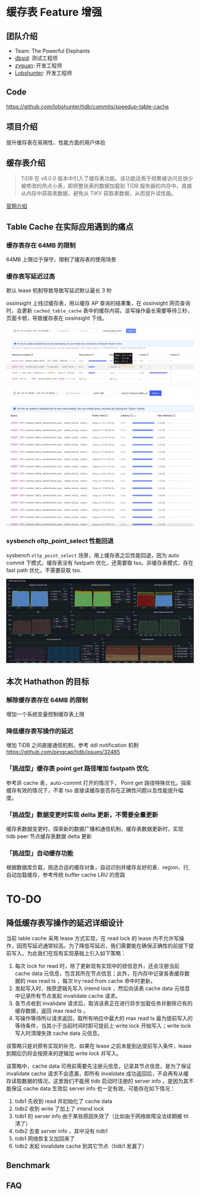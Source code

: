 # 缓存表 Feature 增强

## 团队介绍
- Team: The Powerful Elephants
- [dbsid](https://github.com/dbsid): 测试工程师
- [zyguan](https://github.com/zyguan): 开发工程师
- [Lobshunter](https://github.com/Lobshunter): 开发工程师

## Code

https://github.com/lobshunter/tidb/commits/speedup-table-cache

## 项目介绍
提升缓存表在易用性、性能方面的用户体验

## 缓存表介绍
> TiDB 在 v6.0.0 版本中引入了缓存表功能。该功能适用于频繁被访问且很少被修改的热点小表，即把整张表的数据加载到 TiDB 服务器的内存中，直接从内存中获取表数据，避免从 TiKV 获取表数据，从而提升读性能。

[官网介绍](https://docs.pingcap.com/zh/tidb/dev/cached-tables)

## Table Cache 在实际应用遇到的痛点

### 缓存表存在 64MB 的限制
64MB 上限过于保守，限制了缓存表的使用场景

### 缓存表写延迟过高
默认 lease 机制导致导致写延迟默认最长 3 秒

ossinsight 上线过缓存表，用以缓存 AP 查询的结果集，在 ossinsight 网页查询时，会更新 `cached_table_cache` 表中的缓存内容。该写操作最长需要等待三秒，页面卡顿，导致缓存表在 ossinsight 下线。

![ossinsigt 应用例子](/images/write_latency.png)

![ossinsigt 慢 SQL 例子](/images/write_latency_slow_query.png)

### sysbench oltp_point_select 性能回退
sysbench `oltp_point_select` 场景，用上缓存表之后性能回退，因为 auto commit 下模式，缓存表没有 fastpath 优化，还需要取 tso。非缓存表模式，存在 fast path 优化，不需要获取 tso.

![](/images/point-get-fast-path.png)


## 本次 Hathathon 的目标

### 解除缓存表存在 64MB 的限制
增加一个系统变量控制缓存表上限

### 降低缓存表写操作的延迟
增加 TiDB 之间直接通信机制，参考 ddl notification 机制 https://github.com/pingcap/tidb/issues/32485

### 「挑战型」缓存表 point get 路径增加 fastpath 优化
参考非 cache 表，auto-commit 打开的情况下， Point get 路径特殊优化。探索缓存有效的情况下，不拿 tso 直接读缓存是否存在正确性问题以及性能提升幅度。

### 「挑战型」数据变更时实现 delta 更新，不需要全量更新
缓存表数据变更时，探索新的数据广播和通信机制，缓存表数据更新时，实现 tidb peer 节点缓存表数据 delta 更新

### 「挑战型」自动缓存功能

根据数据库负载，挑选合适的缓存对象，自动识别并缓存友好的表、region、行, 自动加载缓存，参考传统 buffer cache LRU 的思路

# TO-DO

## 降低缓存表写操作的延迟详细设计

当前 table cache 采用 lease 方式实现，在 read lock 的 lease 内不允许写操作，因而写延迟通常较高。为了降低写延迟，我们需要能在确保正确性的前提下提前写入。为此我们在现有实现基础上引入如下策略：

1. 每次 lock for read 时，除了更新现有实现中的锁信息外，还会注册当前 cache data 元信息，包含其所在节点信息；此外，在内存中记录各表缓存数据的 max read ts ，每次 try read from cache 命中时更新。
2. 发起写入时，按原逻辑先写入 intend lock ，然后向该表 cache data 元信息中记录所有节点发起 invalidate cache 请求。
3. 各节点收到 invalidate 请求后，取消该表正在进行异步加载任务并删除已有的缓存数据，返回 max read ts 。
4. 写操作等待所以请求返回，取所有响应中最大的 max read ts 最为提前写入的等待条件，当其小于当前时间时即可提前上 write lock 开始写入；write lock 写入时清理失效 cache data 元信息。

该策略只是对原有实现的补充，如果在 lease 之前未能到达提前写入条件，lease 到期后仍将会按原来的逻辑加 write lock 并写入。

该策略中，cache data 可用前需要先注册元信息，记录其节点信息，是为了保证 invalidate cache 请求不会遗漏，即所有 invalidate 成功返回后，不会再有从缓存读取数据的情况。这里我们不能用 tidb 启动时注册的 server info ，是因为其不能保证 cache data 生效后 server info 也一定有效，可能存在如下情况：
1. tidb1 先收到 read 并初始化了 cache data
2. tidb2 收到 write 了加上了 intend lock
3. tidb1 的 server info 由于某些原因失效了（比如由于网络故障没法续期被 ttl 清了）
4. tidb2 去查 server info ，其中没有 tidb1
5. tidb1 网络恢复又加回来了
6. tidb2 发起 invalidate cache 到其它节点（tidb1 发漏了）

## Benchmark
## FAQ
